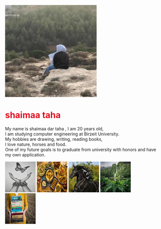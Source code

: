 <img  src="picture/shaimaa.jpg" alt="my Picture" width="300" height="300">
<h1 style="color:rgb(223, 15, 32);">shaimaa taha</h1>
<p>    My name is shaimaa dar taha , I am 20 years old,<br>
    I am studying computer engineering at Birzeit University.<br>
    My hobbies are drawing, writing, reading books,<br>
    I love nature, horses and food.<br>
     One of my future goals is to graduate from university with honors and have my own application.<br>
    </p>
    <img  src="picture/drawing.jpg" alt="this is drawing" width="100" height="100"> 
    <img  src="picture/food.jpg" alt="this is food" width="100" height="100">
    <img  src="picture/hourse.jpg" alt="this is hourse" width="100" height="100">  
    <img  src="picture/nature.jpg" alt="this is nature" width="100" height="100"> 
    <img  src="picture/book.jpg" alt="this is book" width="100" height="100">  
